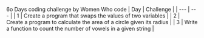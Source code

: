 6o Days coding challenge by Women Who code
| Day | Challenge |
| --- | --- |
| 1   | Create a program that swaps the values of two variables |
| 2   | Create a program to calculate the area of a circle given its radius |
| 3   | Write a function to count the number of vowels in a given string |
